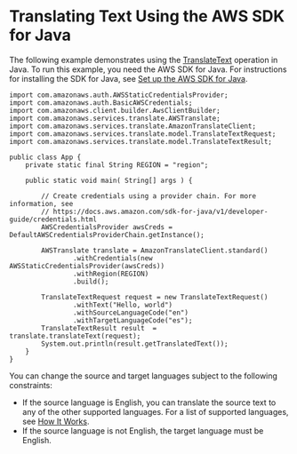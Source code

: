 # Translating Text Using the AWS SDK for Java<a name="examples-java"></a>

The following example demonstrates using the [TranslateText](API_TranslateText.md) operation in Java\. To run this example, you need the AWS SDK for Java\. For instructions for installing the SDK for Java, see [ Set up the AWS SDK for Java](http://docs.aws.amazon.com/sdk-for-java/v1/developer-guide/setup-install.html)\. 

```
import com.amazonaws.auth.AWSStaticCredentialsProvider;
import com.amazonaws.auth.BasicAWSCredentials;
import com.amazonaws.client.builder.AwsClientBuilder;
import com.amazonaws.services.translate.AWSTranslate;
import com.amazonaws.services.translate.AmazonTranslateClient;
import com.amazonaws.services.translate.model.TranslateTextRequest;
import com.amazonaws.services.translate.model.TranslateTextResult;

public class App {
    private static final String REGION = "region";

    public static void main( String[] args ) {

        // Create credentials using a provider chain. For more information, see
        // https://docs.aws.amazon.com/sdk-for-java/v1/developer-guide/credentials.html
        AWSCredentialsProvider awsCreds = DefaultAWSCredentialsProviderChain.getInstance();
        
        AWSTranslate translate = AmazonTranslateClient.standard()
                .withCredentials(new AWSStaticCredentialsProvider(awsCreds))
                .withRegion(REGION)
                .build();

        TranslateTextRequest request = new TranslateTextRequest()
                .withText("Hello, world")
                .withSourceLanguageCode("en")
                .withTargetLanguageCode("es");
        TranslateTextResult result  = translate.translateText(request);
        System.out.println(result.getTranslatedText());
    }
}
```

You can change the source and target languages subject to the following constraints:
+ If the source language is English, you can translate the source text to any of the other supported languages\. For a list of supported languages, see [How It Works](how-it-works.md)\.
+ If the source language is not English, the target language must be English\.
